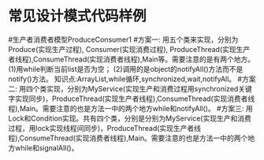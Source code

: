 # 常见设计模式代码样例
#生产者消费者模型ProduceConsumer1
#方案一:
  用五个类来实现，分别为Produce(实现生产过程), Consumer(实现消费过程), ProduceThread(实现生产者线程),ConsumeThread(实现消费者线程),Main等。需要注意的是有两个地方。
(1)用while判断当前list是否为空；
(2)调用的是object的notifyAll()方法而不是notify()方法。
知识点:ArrayList<Integer>,while循环,synchronized,wait,notifyAll。
#方案二:
  用四个类实现，分别为MyService(实现生产和消费过程用synchronized关键字实现同步)，ProduceThread(实现生产者线程),ConsumeThread(实现消费者线程),Main。需要注意的也是方法一中的两个地方while和notifyAll()。
#方案三:
  用Lock和Condition实现。共有四个类，分别是分别为MyService(实现生产和消费过程，用lock实现线程间同步)，ProduceThread(实现生产者线程),ConsumeThread(实现消费者线程),Main。需要注意的也是方法一中的两个地方while和signalAll()。
